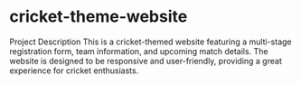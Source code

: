 # cricket-theme-website
Project Description This is a cricket-themed website featuring a multi-stage registration form, team information, and upcoming match details. The website is designed to be responsive and user-friendly, providing a great experience for cricket enthusiasts.
